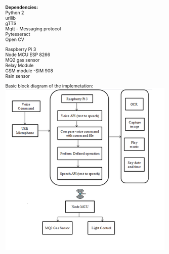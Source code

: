 


**Dependencies:**  
Python 2  
urllib    
gTTS   
Mqtt - Messaging protocol  
Pytesseract  
Open CV  

Raspberry Pi 3  
Node MCU ESP 8266  
MQ2 gas sensor  
Relay Module  
GSM module -SIM 908  
Rain sensor  

Basic block diagram of the implemetation:
![Flowchart](https://github.com/Nandangonchikar/Intelligent-Home-Assistance-System/blob/main/projectChart.png?raw=true)


